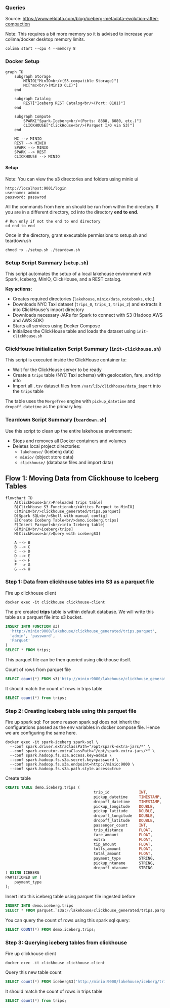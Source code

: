 ### Queries
Source: https://www.e6data.com/blog/iceberg-metadata-evolution-after-compaction

Note: This requires a bit more memory so it is advised to increase your colima/docker desktop memory limits.
```shell
colima start --cpu 4 --memory 8
```

### Docker Setup

```mermaid
graph TD
    subgraph Storage
        MINIO["MinIO<br/>(S3-compatible Storage)"]
        MC["mc<br/>(MinIO CLI)"]
    end

    subgraph Catalog
        REST["Iceberg REST Catalog<br/>(Port: 8181)"]
    end

    subgraph Compute
        SPARK["Spark-Iceberg<br/>(Ports: 8888, 8080, etc.)"]
        CLICKHOUSE["ClickHouse<br/>(Parquet I/O via S3)"]
    end

    MC --> MINIO
    REST --> MINIO
    SPARK --> MINIO
    SPARK --> REST
    CLICKHOUSE --> MINIO
```

#### Setup
Note: You can view the s3 directories and folders using minio ui
```shell
http://localhost:9001/login
username: admin
password: passwrod
```
All the commands from here on should be run from within the directory. If you are in a different directory, cd into the directory **end to end**.

```shell
# Run only if not the end to end directory
cd end to end
```

Once in the directory, grant executable permissions to setup.sh and teardown.sh

```shell
chmod +x ./setup.sh ./teardown.sh
```

### Setup Script Summary (`setup.sh`)

This script automates the setup of a local lakehouse environment with Spark, Iceberg, MinIO, ClickHouse, and a REST catalog.

**Key actions:**

- Creates required directories (`lakehouse`, `minio/data`, `notebooks`, etc.)
- Downloads NYC Taxi dataset (`trips_0`, `trips_1`, `trips_2`) and extracts it into ClickHouse's import directory
- Downloads necessary JARs for Spark to connect with S3 (Hadoop AWS and AWS SDK)
- Starts all services using Docker Compose
- Initializes the ClickHouse table and loads the dataset using `init-clickhouse.sh`

### ClickHouse Initialization Script Summary (`init-clickhouse.sh`)

This script is executed inside the ClickHouse container to:

- Wait for the ClickHouse server to be ready
- Create a `trips` table (NYC Taxi schema) with geolocation, fare, and trip info
- Import all `.tsv` dataset files from `/var/lib/clickhouse/data_import` into the `trips` table

The table uses the `MergeTree` engine with `pickup_datetime` and `dropoff_datetime` as the primary key.

### Teardown Script Summary (`teardown.sh`)

Use this script to clean up the entire lakehouse environment:

- Stops and removes all Docker containers and volumes
- Deletes local project directories:
  - `lakehouse/` (Iceberg data)
  - `minio/` (object store data)
  - `clickhouse/` (database files and import data)

## Flow 1: Moving Data from Clickhouse to Iceberg Tables

```mermaid
flowchart TD
    A[ClickHouse<br/>Preloaded trips table]
    B[ClickHouse S3 Function<br/>Writes Parquet to MinIO]
    C[MinIO<br/>clickhouse_generated/trips.parquet]
    D[Spark SQL<br/>Shell with manual config]
    E[Create Iceberg Table<br/>demo.iceberg.trips]
    F[Insert Parquet<br/>into Iceberg table]
    G[MinIO<br/>iceberg/trips]
    H[ClickHouse<br/>Query with icebergS3]

    A --> B
    B --> C
    C --> D
    D --> E
    E --> F
    F --> G
    G --> H
```

### Step 1: Data from clickhouse tables into S3 as a parquet file

Fire up clickhouse client

```shell
docker exec -it clickhouse clickhouse-client
```
The pre created **trips** table is within default database. We will write this table as a parquet file into s3 bucket.

```sql
INSERT INTO FUNCTION s3(
  'http://minio:9000/lakehouse/clickhouse_generated/trips.parquet',
  'admin', 'password',
  'Parquet'
)
SELECT * FROM trips;
```

This parquet file can be then queried using clickhouse itself.

Count of rows from parquet file
```sql
SELECT count(*) FROM s3('http://minio:9000/lakehouse/clickhouse_generated/trips.parquet','admin','password');
```
It should match the count of rows in trips table
```sql
SELECT count(*) from trips;
```

### Step 2: Creating iceberg table using this parquet file
Fire up spark sql: For some reason spark sql does not inherit the configurations passed 
as the env variables in docker compose file. Hence we are configuring the same here.

```shell
docker exec -it spark-iceberg spark-sql \
  --conf spark.driver.extraClassPath="/opt/spark-extra-jars/*" \
  --conf spark.executor.extraClassPath="/opt/spark-extra-jars/*" \
  --conf spark.hadoop.fs.s3a.access.key=admin \
  --conf spark.hadoop.fs.s3a.secret.key=password \
  --conf spark.hadoop.fs.s3a.endpoint=http://minio:9000 \
  --conf spark.hadoop.fs.s3a.path.style.access=true
```
Create table
```sql
CREATE TABLE demo.iceberg.trips (
                                       trip_id             INT,
                                       pickup_datetime     TIMESTAMP,
                                       dropoff_datetime    TIMESTAMP,
                                       pickup_longitude    DOUBLE,
                                       pickup_latitude     DOUBLE,
                                       dropoff_longitude   DOUBLE,
                                       dropoff_latitude    DOUBLE,
                                       passenger_count     INT,
                                       trip_distance       FLOAT,
                                       fare_amount         FLOAT,
                                       extra               FLOAT,
                                       tip_amount          FLOAT,
                                       tolls_amount        FLOAT,
                                       total_amount        FLOAT,
                                       payment_type        STRING,
                                       pickup_ntaname      STRING,
                                       dropoff_ntaname     STRING
) USING ICEBERG
PARTITIONED BY (
    payment_type
);
```

Insert into this iceberg table using parquet file ingested before
```sql
INSERT INTO demo.iceberg.trips
SELECT * FROM parquet.`s3a://lakehouse/clickhouse_generated/trips.parquet`;
```
You can query the count of rows using this spark sql query:
```sql
SELECT COUNT(*) FROM demo.iceberg.trips;
```

### Step 3: Querying iceberg tables from clickhouse

Fire up clickhouse client

```shell
docker exec -it clickhouse clickhouse-client
```

Query this new table count
```sql
SELECT count(*) FROM icebergS3('http://minio:9000/lakehouse/iceberg/trips','admin','password');
```
It should match the count of rows in trips table
```sql
SELECT count(*) from trips;
```